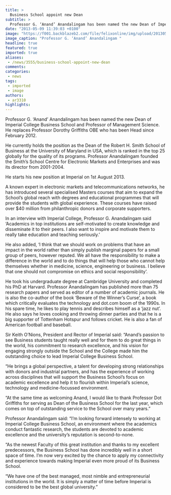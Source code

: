 ```yaml
---
title: >
  Business School appoint new Dean
subtitle: >
  Professor G. ‘Anand’ Anandalingam has been named the new Dean of Imperial College Business School and Professor of Management Science. Also named owner of a very long name.
date: "2013-05-09 11:39:03 +0100"
image: "https://f001.backblazeb2.com/file/felixonline/img/upload/201305091239-tna08-newdean.jpeg"
image_caption: "Professor G. ‘Anand’ Anandalingam "
headline: true
featured: true
imported: true
aliases:
 - /news/3555/business-school-appoint-new-dean
comments:
categories:
 - news
tags:
 - imported
 - image
authors:
 - ar3310
highlights:
---
```


Professor G. ‘Anand’ Anandalingam has been named the new Dean of Imperial College Business School and Professor of Management Science. He replaces Professor Dorothy Griffiths OBE who has been Head since February 2012.

He currently holds the position as the Dean of the Robert H. Smith School of Business at the University of Maryland in USA, which is ranked in the top 25 globally for the quality of its programs. Professor Anandalingam founded the Smith’s School Centre for Electronic Markets and Enterprises and was its director from 2001-2004.

He starts his new position at Imperial on 1st August 2013.

A known expert in electronic markets and telecommunications networks, he has introduced several specialised Masters courses that aim to expand the School’s global reach with degrees and educational programmes that will provide the students with global experience. These courses have raised over $40 million from philanthropic donors and corporate supporters.

In an interview with Imperial College, Professor G. Anandalingam said ‘Academics in top institutions are self-motivated to create knowledge and disseminate it to their peers. I also want to inspire and motivate them to really take education and teaching seriously.’

He also added, ‘I think that we should work on problems that have an impact in the world rather than simply publish marginal papers for a small group of peers, however reputed. We all have the responsibility to make a difference in the world and to do things that will help those who cannot help themselves whether in medicine, science, engineering or business. I believe that one should not compromise on ethics and social responsibility’.

He took his undergraduate degree at Cambridge University and completed his PhD at Harvard. Professor Anandalingam has published more than 75 research papers and served as editor of a number of academic journals. He is also the co-author of the book ‘Beware of the Winner’s Curse’, a book which critically evaluates the technology and dot.com boom of the 1990s.
 In his spare time, he likes to play tennis and describes himself as a ‘jazz nut’. He also says he loves cooking and throwing dinner parties and that he is a big supporter of Tottenham Hotspur and follows cricket. He is also a fan of American football and baseball.

Sir Keith O’Nions, President and Rector of Imperial said: “Anand’s passion to see Business students taught really well and for them to do great things in the world, his commitment to research excellence, and his vision for engaging strongly outside the School and the College made him the outstanding choice to lead Imperial College Business School.

“He brings a global perspective, a talent for developing strong relationships with donors and industrial partners, and has the experience of working across disciplines that will support the Business School’s focus on academic excellence and help it to flourish within Imperial’s science, technology and medicine-focussed environment.

“At the same time as welcoming Anand, I would like to thank Professor Dot Griffiths for serving as Dean of the Business School for the last year, which comes on top of outstanding service to the School over many years.”

Professor Anandalingam said: “I’m looking forward intensely to working at Imperial College Business School, an environment where the academics conduct fantastic research, the students are devoted to academic excellence and the university’s reputation is second-to-none.

“As the newest Faculty of this great institution and thanks to my excellent predecessors, the Business School has done incredibly well in a short space of time. I’m now very excited by the chance to apply my connectivity and experience towards making Imperial even more proud of its Business School.

“We have one of the best managed, most nimble and entrepreneurial institutions in the world. It is simply a matter of time before Imperial is considered to be the best global university.”
